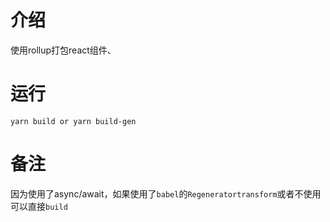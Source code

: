 # 介绍

使用rollup打包react组件、

# 运行

```
yarn build or yarn build-gen
```

# 备注
因为使用了async/await，如果使用了`babel`的`Regeneratortransform`或者不使用可以直接`build`